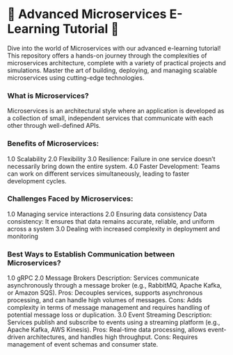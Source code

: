 # 🌟 Advanced Microservices E-Learning Tutorial 🚀
Dive into the world of Microservices with our advanced e-learning tutorial! 
This repository offers a hands-on journey through the complexities of microservices
architecture, complete with a variety of practical projects and simulations. 
Master the art of building, deploying, and managing scalable microservices using cutting-edge technologies.


### What is Microservices?
Microservices is an architectural style where an application is developed
as a collection of small, independent services that communicate with each 
other through well-defined APIs.

### Benefits of Microservices:
1.0 Scalability
2.0 Flexibility
3.0 Resilience: Failure in one service doesn’t necessarily bring down the entire system.
4.0 Faster Development: Teams can work on different services simultaneously, 
                        leading to faster development cycles.

### Challenges Faced by Microservices:
1.0 Managing service interactions
2.0 Ensuring data consistency
    Data consistency: It ensures that data remains accurate, reliable, and uniform across a system
3.0 Dealing with increased complexity in deployment and monitoring

### Best Ways to Establish Communication between Microservices?
1.0 gRPC
2.0 Message Brokers
    Description: Services communicate asynchronously through a message broker (e.g., RabbitMQ, Apache Kafka, or Amazon SQS).
    Pros: Decouples services, supports asynchronous processing, and can handle high volumes of messages.
    Cons: Adds complexity in terms of message management and requires handling of potential message loss or duplication.
3.0 Event Streaming
    Description: Services publish and subscribe to events using a streaming platform (e.g., Apache Kafka, AWS Kinesis).
    Pros: Real-time data processing, allows event-driven architectures, and handles high throughput.
    Cons: Requires management of event schemas and consumer state.
